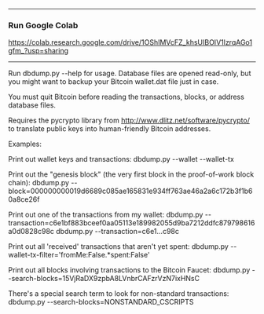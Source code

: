 

-------------------------
### Run Google Colab

https://colab.research.google.com/drive/1OShIMVcFZ_khsUIBOIV1lzrqAGo1gfm_?usp=sharing

-------------------------

Run    dbdump.py --help    for usage.  Database files are opened read-only, but
you might want to backup your Bitcoin wallet.dat file just in case.

You must quit Bitcoin before reading the transactions, blocks, or address database files.

Requires the pycrypto library from  http://www.dlitz.net/software/pycrypto/
to translate public keys into human-friendly Bitcoin addresses.

Examples:

Print out  wallet keys and transactions:
  dbdump.py --wallet --wallet-tx

Print out the "genesis block" (the very first block in the proof-of-work block chain):
  dbdump.py --block=000000000019d6689c085ae165831e934ff763ae46a2a6c172b3f1b60a8ce26f

Print out one of the transactions from my wallet:
  dbdump.py --transaction=c6e1bf883bceef0aa05113e189982055d9ba7212ddfc879798616a0d0828c98c
  dbdump.py --transaction=c6e1...c98c

Print out all 'received' transactions that aren't yet spent:
  dbdump.py --wallet-tx-filter='fromMe:False.*spent:False'

Print out all blocks involving transactions to the Bitcoin Faucet:
  dbdump.py --search-blocks=15VjRaDX9zpbA8LVnbrCAFzrVzN7ixHNsC

There's a special search term to look for non-standard transactions:
  dbdump.py --search-blocks=NONSTANDARD_CSCRIPTS
